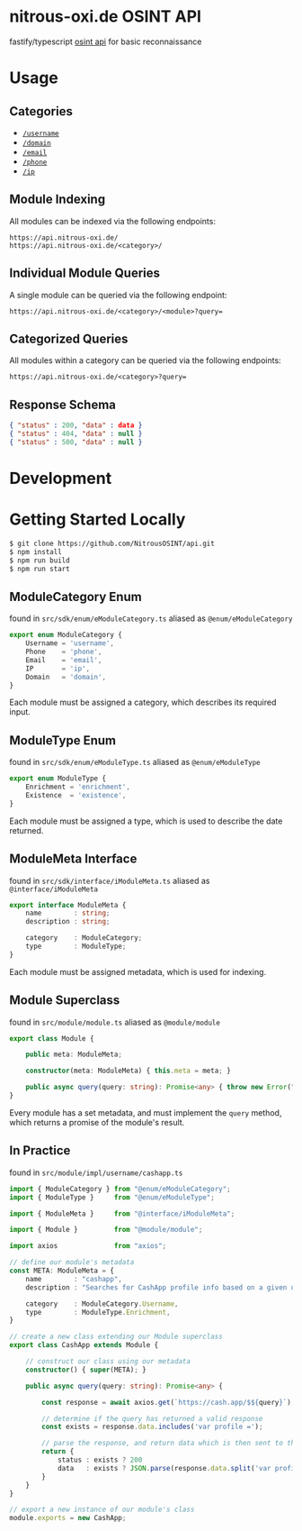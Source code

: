 # nitrous-oxi.de OSINT API
fastify/typescript [osint api](https://api.nitrous-oxi.de/) for basic reconnaissance

# Usage

## Categories

- [`/username`](https://api.nitrous-oxi.de/username)
- [`/domain`](https://api.nitrous-oxi.de/domain)
- [`/email`](https://api.nitrous-oxi.de/email)
- [`/phone`](https://api.nitrous-oxi.de/phone)
- [`/ip`](https://api.nitrous-oxi.de/ip)

## Module Indexing

All modules can be indexed via the following endpoints:

`https://api.nitrous-oxi.de/`  
`https://api.nitrous-oxi.de/<category>/`

## Individual Module Queries

A single module can be queried via the following endpoint:

`https://api.nitrous-oxi.de/<category>/<module>?query=`

## Categorized Queries

All modules within a category can be queried via the following endpoints:

`https://api.nitrous-oxi.de/<category>?query=`

## Response Schema

```json
{ "status" : 200, "data" : data }
{ "status" : 404, "data" : null }
{ "status" : 500, "data" : null }
```

# Development

# Getting Started Locally
```bash
$ git clone https://github.com/NitrousOSINT/api.git
$ npm install
$ npm run build
$ npm run start
```

## ModuleCategory Enum

found in `src/sdk/enum/eModuleCategory.ts` aliased as `@enum/eModuleCategory`

```typescript
export enum ModuleCategory {
    Username = 'username',
    Phone    = 'phone',
    Email    = 'email',
    IP       = 'ip',
    Domain   = 'domain',
}
```

Each module must be assigned a category, which describes its required input.

## ModuleType Enum

found in `src/sdk/enum/eModuleType.ts` aliased as `@enum/eModuleType`

```typescript
export enum ModuleType {
    Enrichment = 'enrichment',
    Existence  = 'existence',
}
```

Each module must be assigned a type, which is used to describe the date returned.

## ModuleMeta Interface

found in `src/sdk/interface/iModuleMeta.ts` aliased as `@interface/iModuleMeta`

```typescript
export interface ModuleMeta {
    name        : string;
    description : string;

    category    : ModuleCategory;
    type        : ModuleType;
}
```

Each module must be assigned metadata, which is used for indexing.

## Module Superclass

found in `src/module/module.ts` aliased as `@module/module`

```typescript
export class Module {

    public meta: ModuleMeta;

    constructor(meta: ModuleMeta) { this.meta = meta; }

    public async query(query: string): Promise<any> { throw new Error("Method not implemented."); }
}
```

Every module has a set metadata, and must implement the `query` method, which returns a promise of the module's result.

## In Practice

found in `src/module/impl/username/cashapp.ts`

```typescript
import { ModuleCategory } from "@enum/eModuleCategory";
import { ModuleType }     from "@enum/eModuleType";

import { ModuleMeta }     from "@interface/iModuleMeta";

import { Module }         from "@module/module";

import axios              from "axios";

// define our module's metadata
const META: ModuleMeta = {
    name        : "cashapp",
    description : "Searches for CashApp profile info based on a given username.",

    category    : ModuleCategory.Username,
    type        : ModuleType.Enrichment,
}

// create a new class extending our Module superclass
export class CashApp extends Module {

    // construct our class using our metadata
    constructor() { super(META); }

    public async query(query: string): Promise<any> {

        const response = await axios.get(`https://cash.app/$${query}`);

        // determine if the query has returned a valid response
        const exists = response.data.includes('var profile =');

        // parse the response, and return data which is then sent to the client
        return {
            status : exists ? 200                                                                : 404,
            data   : exists ? JSON.parse(response.data.split('var profile = ')[1].split(';')[0]) : null,
        }
    }
}

// export a new instance of our module's class
module.exports = new CashApp;
```
